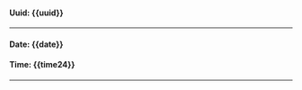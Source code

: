 #### Uuid: {{uuid}}
--------------------------------------------------------------------
#### Date: {{date}}
#### Time: {{time24}}
--------------------------------------------------------------------

